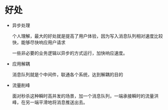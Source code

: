 # 好处

- 异步处理

  个人理解，最大的好处就是提高了用户体验，因为写入消息队列相对速度比较快，能够尽快响应用户请求

  一些非必要的业务逻辑以异步的方式运行，加快响应速度。

- 应用解耦

  消息队列就是个中间件，联通各个系统，达到解耦的目的

- 流量削峰

  面对秒杀这种瞬时高并发的场景，加一个消息队列，一端承接瞬时的流量洪峰，在另一端平滑地将消息推送出去。







